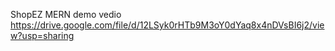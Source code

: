 ShopEZ MERN demo vedio
https://drive.google.com/file/d/12LSyk0rHTb9M3oY0dYaq8x4nDVsBI6j2/view?usp=sharing 
